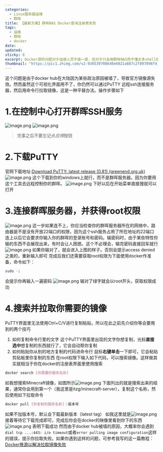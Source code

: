 ```yaml
---
categories:
  - Linux服务器运维
  - 群晖
title: 【最新方案】群晖NAS Docker查询注册表失败
tags:
  - 运维
  - 群晖
  - docker
date: 
updated: 
sticky: 8
excerpt: Docker源的问题对于运维人员不值一提，但对于只会用群晖NAS而不懂太多shell指令的人就会显得十分头疼
thumbnail: "https://pic1.zhimg.com/v2-936539708648e6021a687c2f897896f4_r.jpg"
---
```

这个问题是由于docker hub在大陆因为某些政治原因被墙了，导致官方镜像源失效。然而虽然这个可视化界面用不了，你仍然可以通过PuTTY 远程ssh连接服务器，然后用命令行拉取镜像，这是一种平替办法。操作步骤如下
# 1.在控制中心打开群晖SSH服务
![image.png](https://leaves520-1326362500.cos.ap-nanjing.myqcloud.com/20240722104848.png)
![image.png](https://leaves520-1326362500.cos.ap-nanjing.myqcloud.com/20240722104915.png)
> 完事之后不要忘记点*应用*按钮

# 2.下载PuTTY
官网下载地址:[Download PuTTY: latest release (0.81) (greenend.org.uk)](https://www.chiark.greenend.org.uk/~sgtatham/putty/latest.html)
![image.png](https://leaves520-1326362500.cos.ap-nanjing.myqcloud.com/20240722105431.png)
这个下载到你的windows上就行，而不是群晖服务器。因为你要用这个工具去远程控制你的群晖。
![image.png](https://leaves520-1326362500.cos.ap-nanjing.myqcloud.com/20240722105649.png)
下好以后在开始菜单直接搜就可以打开

# 3.连接群晖服务器，并获得root权限
![image.png](https://leaves520-1326362500.cos.ap-nanjing.myqcloud.com/20240722110158.png)
这一步如果连不上，你应当检查你的群晖服务器所在的网络中，路由器是不是没有开放22端口的权限，因为这个ssh服务占用了所在地址的22端口
连上以后它会要求你输入你的群晖的登录账号和密码。输密码时，由于某些特性你输的东西不会展现出来，有时会让人困惑。这个不必理会，输完密码直接回车就行
![image.png](https://leaves520-1326362500.cos.ap-nanjing.myqcloud.com/20240722110942.png)
如果你输对了，就会进入上图的样子。否则会提示access denied之类的，重新输入即可
完成后我们还需要获取root权限为下面使用docker作准备，命令如下：
``` bash
sudo -i
```
会提示你再输入一遍密码
![image.png](https://leaves520-1326362500.cos.ap-nanjing.myqcloud.com/20240722111503.png)
输对了绿字就会以root开头，获取权限成功

# 4.搜索并拉取你需要的镜像
PuTTY界面里无法使用Ctrl+C/V进行复制粘贴，所以在此之前先介绍你等会要用到的两个技巧
1. 如何复制命令行里的文字
   这个PuTTY界面里出现的文字你想复制，光标**直接选中**想复制的东西就行了，它会自动帮你复制
2. 如何粘贴你从别的地方复制的代码进命令行
   鼠标**右键单击**一下即可，它会粘贴剪贴板里你复制的东西
在root权限下输入如下代码，可以搜索镜像。这样做其实就相当于你在docker的注册表界面里使用搜索
``` bash
docker search [你需要的服务名称]
```
如我想搜索Minecraft镜像，如图所示![image.png](https://leaves520-1326362500.cos.ap-nanjing.myqcloud.com/20240722113204.png)
下面列出的就是搜索出来的结果，通常你会用到第一个（我这里是itzg/minecraft-server），复制这个名称，然后使用如下拉取命令
``` bash
docker pull [你复制的服务名称]：版本号
```
如果不加版本号，默认会下载最新版本（latest tag）
如我这里就是![image.png](https://leaves520-1326362500.cos.ap-nanjing.myqcloud.com/20240722113535.png)
接着等待它下载完成即可，完成后你会在docker的映像里看到你下的东西
![image.png](https://leaves520-1326362500.cos.ap-nanjing.myqcloud.com/20240722113921.png)
表明下载成功
然而由于docker hub被墙的原因，大概率你会遇到`dial tcp ...:443: i/o timeout`或者`error pulling image configuration`这样的错误，提示你拉取失败。如果你遇到这样的问题，可参考我写的这一篇教程：
[Docker换源以解决拉取镜像失败](../docker/【Docker换源】配置国内镜像源以解决拉取镜像失败.md)